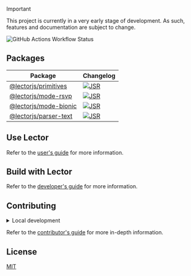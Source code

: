 > [!IMPORTANT]
> This project is currently in a very early stage of development. As such,
> features and documentation are subject to change.

![GitHub Actions Workflow Status](https://img.shields.io/github/actions/workflow/status/ju4n97/lector/ci.yaml?style=flat&colorA=000000)

## Packages

| Package                                                   | Changelog                                                                               |
| --------------------------------------------------------- | --------------------------------------------------------------------------------------- |
| [@lectorjs/primitives](https://jsr.io/@lectorjs/primitives)   | [![JSR](https://jsr.io/badges/@lectorjs/primitives)](https://jsr.io/@lectorjs/primitives)   |
| [@lectorjs/mode-rsvp](https://jsr.io/@lectorjs/mode-rsvp)     | [![JSR](https://jsr.io/badges/@lectorjs/mode-rsvp)](https://jsr.io/@lectorjs/mode-rsvp)     |
| [@lectorjs/mode-bionic](https://jsr.io/@lectorjs/mode-bionic) | [![JSR](https://jsr.io/badges/@lectorjs/mode-bionic)](https://jsr.io/@lectorjs/mode-bionic) |
| [@lectorjs/parser-text](https://jsr.io/@lectorjs/parser-text)   | [![JSR](https://jsr.io/badges/@lectorjs/parser-text)](https://jsr.io/@lectorjs/parser-text)   |

## Use Lector

Refer to the [user's guide](https://lectorjs.pages.dev/docs/users) for more
information.

## Build with Lector

Refer to the [developer's guide](https://lectorjs.pages.dev/docs/developers) for
more information.

## Contributing

<details>
    <summary>Local development</summary>

- Clone this repository.
- Install the latest version of [Bun](https://bun.sh/).
- Install the project dependencies with `bun install`.
- Run:
  - `bun run play` to start the development server of the playground.  
  - `bun run test` to run the unit tests.
  - `bun run lint` to run the linter.
  - `bun run format` to run the formatter.

</details>

Refer to the [contributor's guide](CONTRIBUTING.md) for more in-depth
information.

## License

[MIT](LICENSE)
